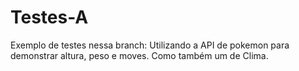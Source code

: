 # Testes-A
Exemplo de testes nessa branch: Utilizando a API de pokemon para demonstrar altura, peso e moves.
Como também um de Clima.
